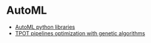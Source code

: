 # AutoML

- [AutoML python libraries](https://towardsdatascience.com/4-python-automl-libraries-every-data-scientist-should-know-680ff5d6ad08)
- [TPOT pipelines optimization with genetic algorithms](https://towardsdatascience.com/tpot-pipelines-optimization-with-genetic-algorithms-56ec44ef6ede)
